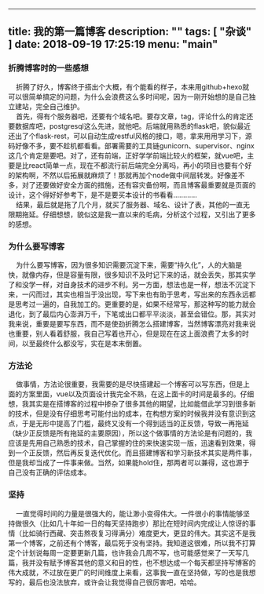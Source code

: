

---
title: 我的第一篇博客
description: "" 
tags: [ "杂谈" ] 
date: 2018-09-19 17:25:19
menu: "main" 
---


### 折腾博客时的一些感想

&nbsp;&nbsp;&nbsp;&nbsp;折腾了好久，博客终于搭出个大概，有个能看的样子，本来用github+hexo就可以很简单搞定的问题，为什么会浪费这么多时间呢，因为一刚开始想的是自己独立建站，完全自己维护。  
&nbsp;&nbsp;&nbsp;&nbsp;首先，得有个服务器吧，还要有个域名吧。要存文章，tag，评论什么的肯定还要数据库吧，postgresql这么先进，就他吧。后端就用熟悉的flask吧，貌似最近还出了个flask-rest，可以自动生成restful风格的接口，嗯，拿来用用学习下，源码好像不多，要不趁机都看看。部署需要的工具链gunicorn、supervisor、nginx这几个肯定是要吧。对了，还有前端，正好学学前端比较火的框架，就vue吧，主要是比react简单一点，现在不都流行前后端完全分离吗，再小的项目也要有个好的架构啊，不然以后拓展就麻烦了！那就再加个node做中间层转发。好像差不多，对了还要做好安全方面的措施，还有容灾备份啊，而且博客最重要就是页面的设计，这个得好好参考下，是不是要买本设计的书看看…………  
&nbsp;&nbsp;&nbsp;&nbsp;结果，最后就是拖了几个月，就买了服务器、域名、设计了表，其他的一直无限期拖延。仔细想想，貌似这是我一直以来的毛病，分析这个过程，又引出了更多的感想。
### 为什么要写博客
&nbsp;&nbsp;&nbsp;&nbsp;为什么要写博客，因为很多知识需要沉淀下来，需要“持久化”，人的大脑是快，就像内存，但是容量有限，很多知识不及时记下来的话，就会丢失，那其实学了和没学一样，对自身技术的进步不利。另一方面，想法也是一样，想法不沉淀下来，一闪而过，其实也相当于没出现，写下来也有助于思考，写出来的东西永远都是思考过一遍的，自我加工的。更重要的是，如果不经常写，那这种写的能力就会退化，到了最后内心澎湃万千，下笔或出口都平平淡淡，甚至会错位。那，其实对我来说，重要是要写东西，而不是使劲折腾怎么搭建博客，当然博客漂亮对我来说也重要，别人看着舒服，我自己写着也开心，但是现在在这上面浪费了太多的时间，以至最终什么都没写，实在是本末倒置。
### 方法论
&nbsp;&nbsp;&nbsp;&nbsp;做事情，方法论很重要，我需要的是尽快搭建起一个博客可以写东西，但是上面的方案里面，vue以及页面设计我完全不熟，在这上面卡的时间是最多的。仔细想，我其实是在搭博客的过程中掺杂了很多其他的期望，比如能借此学习到很多新的技术，但是没有仔细思考可能付出的成本，在构想方案的时候我并没有意识到这点，于是无形中提高了门槛，最终又没有一个得到适当的正反馈，导致一再拖延（缺少正反馈是所有拖延的主要原因），所以这个做事情的方法论是有问题的，我应该是先用自己熟悉的技术，自己掌握的住的来快速实现一版，迅速看到效果，得到一个正反馈，然后再反复迭代优化。而且搭建博客和学习新技术其实是两件事，但是我却当成了一件事来做。当然，如果能hold住，那两者可以兼得，这也源于自己没有正确的评估成本。  
### 坚持
&nbsp;&nbsp;&nbsp;&nbsp;一直觉得时间的力量是很强大的，能让渺小变得伟大。一件很小的事情能够坚持做很久（比如几十年如一日的每天坚持跑步）那比在短时间内完成让人惊讶的事情（比如骑行西藏、突击熬夜复习得满分）难度更大，更显的伟大。其实这不是我第一个博客，之前还有个博客，最后死于没有坚持。我知道这很难，所以我不打算定个计划说每周一定要更新几篇，也许我会几周不写，也可能感觉来了一天写几篇，我并没有赋予博客其他的意义和目的性，也不想达成一个每天都坚持写博客的伟大成就，不过放在更广的时间维度上来看，这事我一直在坚持做，写的也是我想写的，最后也没法放弃，或许会让我觉得自己很厉害吧，哈哈。
